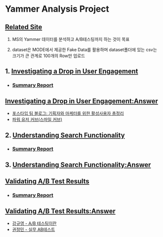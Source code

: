 # Yammer Analysis Project

## [Related Site](https://mode.com/sql-tutorial/sql-business-analytics-training/)

1. MS의 Yammer 데이터를 분석하고 A/B테스팅까지 하는 것이 목표

2. dataset은 MODE에서 제공한 Fake Data를 활용하며 dataset폴더에 있는 csv는 크기가 큰 관계로 100개의 Row만 업로드

## 1. [Investigating a Drop in User Engagement](Investigating_a_Drop_in_User_Engagement.md)

- ### [Summary Report](https://docs.google.com/spreadsheets/d/1lRBo_5Q8PhqjyffJJbw28h6qLnI03fModc9LbV3HsCQ/edit?usp=sharing)

## [Investigating a Drop in User Engagement:Answer](Investigating_a_Drop_in_User_Engagement_Answer.md)

- [포스타입 팀 블로그: 기획자와 마케터를 위한 활성사용자 총정리](https://team.postype.com/post/9405656)
- [파워 유저 커브(스마일 커브)](https://medium.com/daangn/%ED%8C%8C%EC%9B%8C%EC%9C%A0%EC%A0%80-%EC%BB%A4%EB%B8%8C-%EC%8A%A4%EB%A7%88%EC%9D%BC-%EC%BB%A4%EB%B8%8C-5762ae5854e7)

## 2. [Understanding Search Functionality](Understanding_Search_Functionality.md)

- ### [Summary Report](https://docs.google.com/spreadsheets/d/1-fSnTnTZq8CxD3Jctsu5dfN3ABvdn5mmdVPt2KKCbjs/edit?usp=sharing)

## 3. [Understanding Search Functionality:Answer](Understanding_Search_Functionality_Answer.md)

## [Validating A/B Test Results](Validating_AB_Test_Results.md)

- ### [Summary Report](https://docs.google.com/spreadsheets/d/146T_8Wl_uiXOciUYQt2GgxdzQTFPlakcq0lfBzHlZfE/edit?usp=sharing)

## [Validating A/B Test Results:Answer](Validating_AB_Test_Results_Answer.md)

- [강규영 - A/B 테스팅이란](https://boxnwhis.kr/2015/01/29/a_b_testing.html)
- [권정민 - 실무 AB테스트](https://www.slideshare.net/cojette/ab-150118831)
